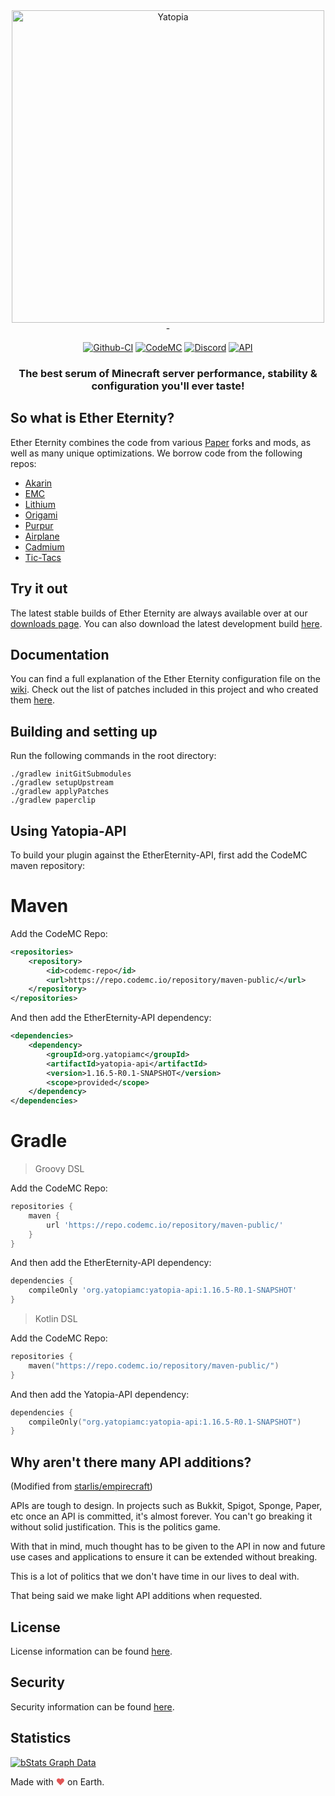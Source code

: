 <div align=center>
<img width="500" src="https://cdn.discordapp.com/attachments/841815050187833354/849869083100971008/ether-eternitytwo.png" alt="Yatopia" align="top">
<div align=center>
-

[![Github-CI](https://github.com/YatopiaMC/Yatopia/workflows/CI/badge.svg)](https://github.com/YatopiaMC/Yatopia/actions?query=workflow%3ACI)
[![CodeMC](https://ci.codemc.io/buildStatus/icon?job=YatopiaMC%2FYatopia%2Fver%252F1.16.5)](https://ci.codemc.io/job/YatopiaMC/job/Yatopia/job/ver%252F1.16.5/)
[![Discord](https://img.shields.io/discord/342814924310970398?color=%237289DA&label=Discord&logo=discord&logoColor=white)](https://discord.gg/YatopiaMC)
[![API](https://img.shields.io/website?down_color=lightgrey&down_message=offline&label=API&up_color=green&up_message=online&url=http%3A%2F%2Fapi.yatopiamc.org%2F)](https://api.yatopiamc.org/v2/latestBuild?branch=ver/1.16.5)
<h3>The best serum of Minecraft server performance, stability & configuration you'll ever taste!</h3>
</div>
<div align=left>

## So what is Ether Eternity?
Ether Eternity combines the code from various [Paper](https://github.com/PaperMC/Paper) forks and mods, as well as many unique optimizations. We borrow code from the following repos:

* [Akarin](https://github.com/Akarin-project/Akarin)
* [EMC](https://github.com/starlis/empirecraft)
* [Lithium](https://github.com/jellysquid3/lithium-fabric)
* [Origami](https://github.com/Minebench/Origami)
* [Purpur](https://github.com/pl3xgaming/Purpur)
* [Airplane](https://github.com/Technove/Airplane)
* [Cadmium](https://github.com/LucilleTea/cadmium-fabric)
* [Tic-Tacs](https://github.com/Gegy/tic-tacs)


## Try it out 
The latest stable builds of Ether Eternity are always available over at our [downloads page](https://yatopiamc.org/download.html). You can also download the latest development build [here](https://api.yatopiamc.org/v2/latestBuild/download?branch=ver/1.16.5).

## Documentation

 You can find a full explanation of the Ether Eternity configuration file on the [wiki](https://github.com/YatopiaMC/Yatopia/wiki). Check out the list of patches included in this project and who created them [here](PATCHES.md).

## Building and setting up

Run the following commands in the root directory:

```shell
./gradlew initGitSubmodules
./gradlew setupUpstream
./gradlew applyPatches
./gradlew paperclip
```


## Using Yatopia-API

To build your plugin against the EtherEternity-API, first add the CodeMC maven repository:

# Maven
Add the CodeMC Repo:
```xml
<repositories>
    <repository>
        <id>codemc-repo</id>
        <url>https://repo.codemc.io/repository/maven-public/</url>
    </repository>
</repositories>
```

And then add the EtherEternity-API dependency:
```xml
<dependencies>
    <dependency>
        <groupId>org.yatopiamc</groupId>
        <artifactId>yatopia-api</artifactId>
        <version>1.16.5-R0.1-SNAPSHOT</version>
        <scope>provided</scope>
    </dependency>
</dependencies>
```

# Gradle

> Groovy DSL

Add the CodeMC Repo:
```groovy
repositories {
    maven {
        url 'https://repo.codemc.io/repository/maven-public/'
    }
}
```

And then add the EtherEternity-API dependency:
```groovy
dependencies {
    compileOnly 'org.yatopiamc:yatopia-api:1.16.5-R0.1-SNAPSHOT'
}
```

> Kotlin DSL

Add the CodeMC Repo:
```kotlin
repositories {
    maven("https://repo.codemc.io/repository/maven-public/")
}
```

And then add the Yatopia-API dependency:
```kotlin
dependencies {
    compileOnly("org.yatopiamc:yatopia-api:1.16.5-R0.1-SNAPSHOT")
}
```

## Why aren't there many API additions?

(Modified from [starlis/empirecraft](https://github.com/starlis/empirecraft/))
<p>
APIs are tough to design. In projects such as Bukkit, Spigot, Sponge, Paper, etc once an API is committed, it's almost forever. You can't go breaking it without solid justification. This is the politics game.

With that in mind, much thought has to be given to the API in now and future use cases and applications to ensure it can be extended without breaking.

This is a lot of politics that we don't have time in our lives to deal with. 

That being said we make light API additions when requested.
</p>

## License

License information can be found [here](/Licensing/LICENSE.md).

## Security

Security information can be found [here](/SECURITY.md).

## Statistics
[![bStats Graph Data](https://bstats.org/signatures/server-implementation/Yatopia.svg)](https://bstats.org/plugin/server-implementation/Yatopia)

Made with <span style="color: #e25555;">&#9829;</span> on Earth.
